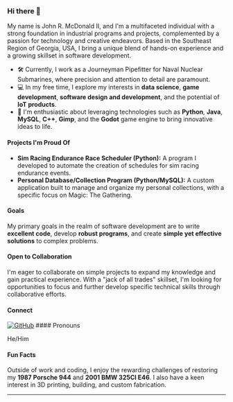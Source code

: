 ### Hi there 👋

My name is John R. McDonald II, and I'm a multifaceted individual with a strong foundation in industrial programs and projects, complemented by a passion for technology and creative endeavors. Based in the Southeast Region of Georgia, USA, I bring a unique blend of hands-on experience and a growing skillset in software development.

- 🛠️ Currently, I work as a Journeyman Pipefitter for Naval Nuclear Submarines, where precision and attention to detail are paramount.
- 💻 In my free time, I explore my interests in **data science**, **game development**, **software design and development**, and the potential of **IoT products**.
- 🚀 I'm enthusiastic about leveraging technologies such as **Python**, **Java**, **MySQL**, **C++**, **Gimp**, and the **Godot** game engine to bring innovative ideas to life.

#### Projects I'm Proud Of

* **Sim Racing Endurance Race Scheduler (Python):** A program I developed to automate the creation of schedules for sim racing endurance events.
* **Personal Database/Collection Program (Python/MySQL):** A custom application built to manage and organize my personal collections, with a specific focus on Magic: The Gathering.

#### Goals

My primary goals in the realm of software development are to write **excellent code**, develop **robust programs**, and create **simple yet effective solutions** to complex problems.

#### Open to Collaboration

I'm eager to collaborate on simple projects to expand my knowledge and gain practical experience. With a "jack of all trades" skillset, I'm looking for opportunities to focus and further develop specific technical skills through collaborative efforts.

#### Connect

[![GitHub](https://img.shields.io/badge/GitHub-%2312100E.svg?style=for-the-badge&logo=github&logoColor=white)](https://github.com/your-github-username) #### Pronouns

He/Him

#### Fun Facts

Outside of work and coding, I enjoy the rewarding challenges of restoring my **1987 Porsche 944** and **2001 BMW 325CI E46**. I also have a keen interest in 3D printing, building, and custom fabrication.

---
